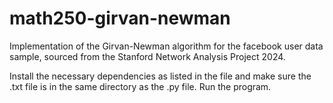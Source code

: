 # math250-girvan-newman
Implementation of the Girvan-Newman algorithm for the facebook user data sample, sourced from the Stanford Network Analysis Project 2024.

Install the necessary dependencies as listed in the file and make sure the .txt file is in the same directory as the .py file. Run the program.
